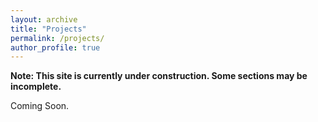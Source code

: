 ```yaml
---
layout: archive
title: "Projects"
permalink: /projects/
author_profile: true
---
```


**Note: This site is currently under construction. Some sections may be incomplete.**

Coming Soon.